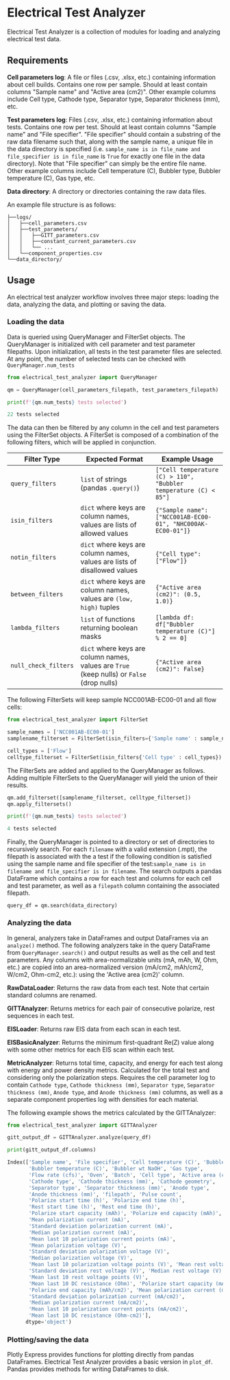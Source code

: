 # Electrical Test Analyzer

Electrical Test Analyzer is a collection of modules for loading and analyzing electrical test data.


## Requirements


**Cell parameters log**: A file or files (.csv, .xlsx, etc.) containing information about cell builds. Contains one row per sample. Should at least contain columns "Sample name" and "Active area (cm2)". Other example columns include Cell type, Cathode type, Separator type, Separator thickness (mm), etc.

**Test parameters log**: Files (.csv, .xlsx, etc.) containing information about tests. Contains one row per test. Should at least contain columns "Sample name" and "File specifier". "File specifier" should contain a substring of the raw data filename such that, along with the sample name, a unique file in the data directory is specified (i.e. `sample_name is in file_name and file_specifier is in file_name` is `True` for exactly one file in the data directory). Note that "File specifier" can simply be the entire file name. Other example columns include Cell temperature (C), Bubbler type, Bubbler temperature (C), Gas type, etc.

**Data directory**: A directory or directories containing the raw data files.

An example file structure is as follows:
```
├──logs/
│   ├──cell_parameters.csv
│   ├──test_parameters/
│   │   ├──GITT_parameters.csv
│   │   ├──constant_current_parameters.csv
│   │   └── ...
│   └──component_properties.csv
└──data_directory/
```

## Usage

An electrical test analyzer workflow involves three major steps: loading the data, analyzing the data, and plotting or saving the data.

### Loading the data

Data is queried using QueryManager and FilterSet objects. The QueryManager is initialized with cell parameter and test parameter filepaths. Upon initialization, all tests in the test parameter files are selected. At any point, the number of selected tests can be checked with `QueryManager.num_tests`

```python
from electrical_test_analyzer import QueryManager

qm = QueryManager(cell_parameters_filepath, test_parameters_filepath)

print(f'{qm.num_tests} tests selected')

22 tests selected
```

The data can then be filtered by any column in the cell and test parameters using the FilterSet objects. A FilterSet is composed of a combination of the following filters, which will be applied in conjunction.

| Filter Type          | Expected Format                        | Example Usage                                     |
|----------------------|----------------------------------------|---------------------------------------------------|
| `query_filters`      | `list` of strings (pandas `.query()`)  | `["Cell temperature (C) > 110", "Bubbler temperature (C) < 85"]`|
| `isin_filters`       | `dict` where keys are column names, values are lists of allowed values | `{"Sample name": ["NCC001AB-EC00-01", "NHC000AK-EC00-01"]}`|
| `notin_filters`      | `dict` where keys are column names, values are lists of disallowed values | `{"Cell type": ["Flow"]}`|
| `between_filters`    | `dict` where keys are column names, values are `(low, high)` tuples | `{"Active area (cm2)": (0.5, 1.0)}`|
| `lambda_filters`     | `list` of functions returning boolean masks | `[lambda df: df["Bubbler temperature (C)"] % 2 == 0]`|
| `null_check_filters` | `dict` where keys are column names, values are `True` (keep nulls) or `False` (drop nulls) | `{"Active area (cm2)": False}`|


The following FilterSets will keep sample NCC001AB-EC00-01 and all flow cells:
```python
from electrical_test_analyzer import FilterSet

sample_names = ['NCC001AB-EC00-01']
samplename_filterset = FilterSet(isin_filters={'Sample name' : sample_names})

cell_types = ['Flow']
celltype_filterset = FilterSet(isin_filters{'Cell type' : cell_types})
```

The FilterSets are added and applied to the QueryManager as follows. Adding multiple FilterSets to the QueryManager will yield the union of their results.

```python
qm.add_filterset([samplename_filterset, celltype_filterset])
qm.apply_filtersets()

print(f'{qm.num_tests} tests selected')

4 tests selected
```

Finally, the QueryManager is pointed to a directory or set of directories to recursively search. For each `filename` with a valid extension (.mpt), the filepath is associated with the a test if the following condition is satisfied using the sample name and file specifier of the test:`sample_name is in filename and file_specifier is in filename`. The search outputs a pandas DataFrame which contains a row for each test and columns for each cell and test parameter, as well as a `filepath` column containing the associated filepath.

```
query_df = qm.search(data_directory)
````

### Analyzing the data

In general, analyzers take in DataFrames and output DataFrames via an `analyze()` method. The following analyzers take in the query DataFrame from `QueryManager.search()` and output results as well as the cell and test parameters. Any columns with area-normalizable units (mA, mAh, W, Ohm, etc.) are copied into an area-normalized version (mA/cm2, mAh/cm2, W/cm2, Ohm-cm2, etc.): using the 'Active area (cm2)' column.

**RawDataLoader**: Returns the raw data from each test. Note that certain standard columns are renamed.

**GITTAnalyzer**: Returns metrics for each pair of consecutive polarize, rest sequences in each test.

**EISLoader**: Returns raw EIS data from each scan in each test.

**EISBasicAnalyzer**: Returns the minimum first-quadrant Re(Z) value along with some other metrics for each EIS scan within each test.

**MetricAnalyzer**: Returns total time, capacity, and energy for each test along with energy and power density metrics. Calculated for the total test and considering only the polarization steps. Requires the cell parameter log to contain `Cathode type`, `Cathode thickness (mm)`, `Separator type`, `Separator thickness (mm)`, `Anode type`, and `Anode thickness (mm)` columns, as well as a separate component properties log with densities for each material.

The following example shows the metrics calculated by the GITTAnalyzer:
```python
from electrical_test_analyzer import GITTAnalyzer

gitt_output_df = GITTAnalyzer.analyze(query_df)

print(gitt_output_df.columns)

Index(['Sample name', 'File specifier', 'Cell temperature (C)', 'Bubbler type',
       'Bubbler temperature (C)', 'Bubbler wt NaOH', 'Gas type',
       'Flow rate (cfs)', 'Oven', 'Batch', 'Cell type', 'Active area (cm2)',
       'Cathode type', 'Cathode thickness (mm)', 'Cathode geometry',
       'Separator type', 'Separator thickness (mm)', 'Anode type',
       'Anode thickness (mm)', 'filepath', 'Pulse count',
       'Polarize start time (h)', 'Polarize end time (h)',
       'Rest start time (h)', 'Rest end time (h)',
       'Polarize start capacity (mAh)', 'Polarize end capacity (mAh)',
       'Mean polarization current (mA)',
       'Standard deviation polarization current (mA)',
       'Median polarization current (mA)',
       'Mean last 10 polarization current points (mA)',
       'Mean polarization voltage (V)',
       'Standard deviation polarization voltage (V)',
       'Median polarization voltage (V)',
       'Mean last 10 polarization voltage points (V)', 'Mean rest voltage (V)',
       'Standard deviation rest voltage (V)', 'Median rest voltage (V)',
       'Mean last 10 rest voltage points (V)',
       'Mean last 10 DC resistance (Ohm)', 'Polarize start capacity (mAh/cm2)',
       'Polarize end capacity (mAh/cm2)', 'Mean polarization current (mA/cm2)',
       'Standard deviation polarization current (mA/cm2)',
       'Median polarization current (mA/cm2)',
       'Mean last 10 polarization current points (mA/cm2)',
       'Mean last 10 DC resistance (Ohm-cm2)'],
      dtype='object')
```

### Plotting/saving the data

Plotly Express provides functions for plotting directly from pandas DataFrames. Electrical Test Analyzer provides a basic version in `plot_df`. Pandas provides methods for writing DataFrames to disk.